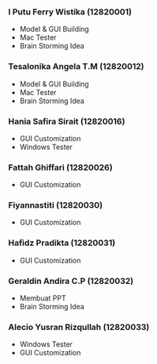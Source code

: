 ### I Putu Ferry Wistika (12820001)
- Model & GUI Building
- Mac Tester
- Brain Storming Idea

### Tesalonika Angela T.M (12820012)
- Model & GUI Building
- Mac Tester
- Brain Storming Idea

### Hania Safira Sirait (12820016)
- GUI Customization
- Windows Tester

### Fattah Ghiffari (12820026)
- GUI Customization


### Fiyannastiti (12820030)
- GUI Customization


### Hafidz Pradikta (12820031)
- GUI Customization

### Geraldin Andira C.P (12820032)
- Membuat PPT
- Brain Storming Idea


### Alecio Yusran Rizqullah (12820033)
- Windows Tester
- GUI Customization

